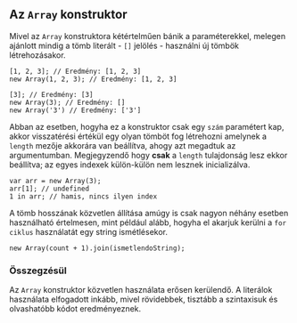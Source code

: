 ﻿## Az `Array` konstruktor

Mivel az `Array` konstruktora kétértelműen bánik a paraméterekkel, melegen
ajánlott mindig a tömb literált - `[]` jelölés - használni új tömbök létrehozásakor.

    [1, 2, 3]; // Eredmény: [1, 2, 3]
    new Array(1, 2, 3); // Eredmény: [1, 2, 3]

    [3]; // Eredmény: [3]
    new Array(3); // Eredmény: []
    new Array('3') // Eredmény: ['3']

Abban az esetben, hogyha ez a konstruktor csak egy `szám` paramétert kap, akkor
visszatérési értékül egy olyan tömböt fog létrehozni amelynek a `length` mezője
akkorára van beállítva, ahogy azt megadtuk az argumentumban. Megjegyzendő hogy
**csak** a `length` tulajdonság lesz ekkor beállítva; az egyes indexek külön-külön
nem lesznek inicializálva.

    var arr = new Array(3);
    arr[1]; // undefined
    1 in arr; // hamis, nincs ilyen index

A tömb hosszának közvetlen állítása amúgy is csak nagyon néhány esetben
használható értelmesen, mint például alább, hogyha el akarjuk kerülni a 
`for ciklus` használatát egy string ismétlésekor.

    new Array(count + 1).join(ismetlendoString);

### Összegzésül

Az `Array` konstruktor közvetlen használata erősen kerülendő. A literálok használata
elfogadott inkább, mivel rövidebbek, tisztább a szintaxisuk és olvashatóbb kódot
eredményeznek.

